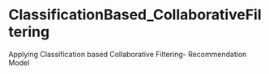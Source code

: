 # ClassificationBased_CollaborativeFiltering
Applying Classification based Collaborative Filtering- Recommendation Model
